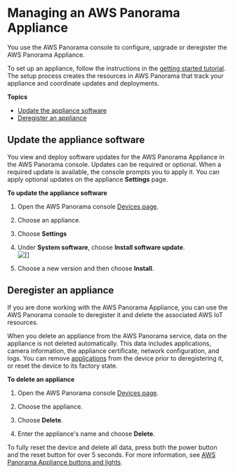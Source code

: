 # Managing an AWS Panorama Appliance<a name="appliance-manage"></a>

You use the AWS Panorama console to configure, upgrade or deregister the AWS Panorama Appliance\.

To set up an appliance, follow the instructions in the [getting started tutorial](gettingstarted-setup.md)\. The setup process creates the resources in AWS Panorama that track your appliance and coordinate updates and deployments\.

**Topics**
+ [Update the appliance software](#appliance-manage-software)
+ [Deregister an appliance](#appliance-manage-delete)

## Update the appliance software<a name="appliance-manage-software"></a>

You view and deploy software updates for the AWS Panorama Appliance in the AWS Panorama console\. Updates can be required or optional\. When a required update is available, the console prompts you to apply it\. You can apply optional updates on the appliance **Settings** page\.

**To update the appliance software**

1. Open the AWS Panorama console [Devices page](https://console.aws.amazon.com/panorama/home#devices)\.

1. Choose an appliance\.

1. Choose **Settings**

1. Under **System software**, choose **Install software update**\.  
![\[\]](http://docs.aws.amazon.com/panorama/latest/dev/images/setup-upgrade.png)

1. Choose a new version and then choose **Install**\.

## Deregister an appliance<a name="appliance-manage-delete"></a>

If you are done working with the AWS Panorama Appliance, you can use the AWS Panorama console to deregister it and delete the associated AWS IoT resources\.

When you delete an appliance from the AWS Panorama service, data on the appliance is not deleted automatically\. This data includes applications, camera information, the appliance certificate, network configuration, and logs\. You can remove [applications](appliance-applications.md) from the device prior to deregistering it, or reset the device to its factory state\.

**To delete an appliance**

1. Open the AWS Panorama console [Devices page](https://console.aws.amazon.com/panorama/home#devices)\.

1. Choose the appliance\.

1. Choose **Delete**\.

1. Enter the appliance's name and choose **Delete**\.

To fully reset the device and delete all data, press both the power button and the reset button for over 5 seconds\. For more information, see [AWS Panorama Appliance buttons and lights](appliance-buttons.md)\.